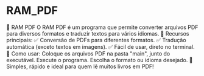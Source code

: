 # RAM_PDF
 📝 RAM PDF O RAM PDF é um programa que permite converter arquivos PDF para diversos formatos e traduzir textos para vários idiomas.  🔹 Recursos principais: ✅ Conversão de PDFs para diferentes formatos. ✅ Tradução automática (exceto textos em imagens). ✅ Fácil de usar, direto no terminal.  📂 Como usar: Coloque os arquivos PDF na pasta "main", junto do executável. Execute o programa. Escolha o formato ou idioma desejado. 🚀 Simples, rápido e ideal para quem lê muitos livros em PDF!
